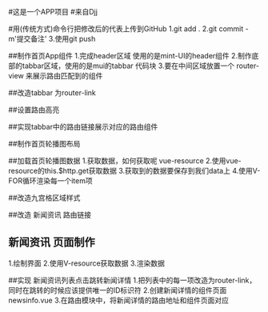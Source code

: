 #这是一个APP项目
#来自Djj

#用(传统方式)命令行把修改后的代表上传到GitHub
1.git add .
2.git commit -m'提交备注'
3.使用git push


##制作首页App组件
1.完成header区域 使用的是mint-UI的header组件
2.制作底部的tabbar区域，使用的是mui的tabbar 代码块
3.要在中间区域放置一个 router-view  来展示路由匹配到的组件

##改造tabbar 为router-link  

##设置路由高亮

##实现tabbar中的路由链接展示对应的路由组件

##制作首页轮播图布局

##加载首页轮播图数据
1.获取数据，如何获取呢  vue-resource
2.使用vue-resource的this.$http.get获取数据
3.获取到的数据要保存到我们data上
4.使用V-FOR循环渲染每一个item项

##改造九宫格区域样式

##改造 新闻资讯 路由链接

## 新闻资讯 页面制作
1.绘制界面 
2.使用V-resource获取数据
3.渲染数据

##实现 新闻资讯列表点击跳转新闻详情
1.把列表中的每一项改造为router-link，同时在跳转的时候应该提供唯一的ID标识符
2.创建新闻详情的组件页面 newsinfo.vue
3.在路由模块中，将新闻详情的路由地址和组件页面对应

